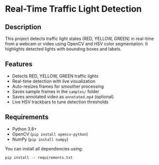 # Real-Time Traffic Light Detection

## Description
This project detects traffic light states (RED, YELLOW, GREEN) in real-time from a webcam or video using OpenCV and HSV color segmentation. It highlights detected lights with bounding boxes and labels.

## Features
- Detects RED, YELLOW, GREEN traffic lights
- Real-time detection with live visualization
- Auto-resizes frames for smoother processing
- Saves sample frames in the `samples/` folder
- Saves annotated video as `annotated.mp4` (optional)
- Live HSV trackbars to tune detection thresholds

## Requirements
- Python 3.8+
- OpenCV (`pip install opencv-python`)
- NumPy (`pip install numpy`)

You can install all dependencies using:
```bash
pip install -r requirements.txt